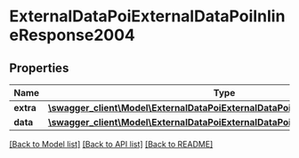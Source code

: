 # ExternalDataPoiExternalDataPoiInlineResponse2004

## Properties
Name | Type | Description | Notes
------------ | ------------- | ------------- | -------------
**extra** | [**\swagger_client\Model\ExternalDataPoiExternalDataPoiExtraBody**](ExternalDataPoiExternalDataPoiExtraBody.md) |  | [optional] 
**data** | [**\swagger_client\Model\ExternalDataPoiExternalDataPoiInlineResponse2004Data**](ExternalDataPoiExternalDataPoiInlineResponse2004Data.md) |  | [optional] 

[[Back to Model list]](../README.md#documentation-for-models) [[Back to API list]](../README.md#documentation-for-api-endpoints) [[Back to README]](../README.md)

